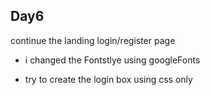 ## Day6

continue  the landing login/register page 

- i changed the Fontstlye using googleFonts 

- try to create the login box  using css only 

